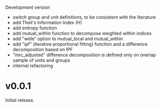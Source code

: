 Development version

* switch group and unit definitions, to be consistent with the literature
* add Theil's Information Index (H) 
* add entropy function
* add mutual_within function to decompose weighted within indices
* add "wide" option to mutual_local and mutual_within
* add "ipf" (iterative proportional fitting) function and a difference decomposition based on IPF
* "mrc_adjusted" difference decomposition is defined only on overlap sample of units and groups
* internal refactoring

v0.0.1
======

Initial release.
